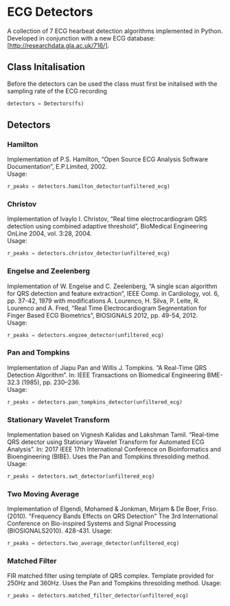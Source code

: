 # ECG Detectors
A collection of 7 ECG hearbeat detection algorithms implemented in Python. Developed in conjunction with a new ECG database: [http://researchdata.gla.ac.uk/716/].

## Class Initalisation
Before the detectors can be used the class must first be initalised with the sampling rate of the ECG recording
```python
detectors = Detectors(fs)
```
## Detectors

### Hamilton
Implementation of P.S. Hamilton, “Open Source ECG Analysis Software Documentation”, E.P.Limited, 2002.\
Usage:
```python
r_peaks = detectors.hamilton_detector(unfiltered_ecg)
```

### Christov
Implementation of Ivaylo I. Christov, “Real time electrocardiogram QRS detection using combined adaptive threshold”, BioMedical Engineering OnLine 2004, vol. 3:28, 2004.\
Usage:
```python
r_peaks = detectors.christov_detector(unfiltered_ecg)
```

### Engelse and Zeelenberg
Implementation of W. Engelse and C. Zeelenberg, “A single scan algorithm for QRS detection and feature extraction”, IEEE Comp. in Cardiology, vol. 6, pp. 37-42, 1979 with modifications A. Lourenco, H. Silva, P. Leite, R. Lourenco and A. Fred, “Real Time Electrocardiogram Segmentation for Finger Based ECG Biometrics”, BIOSIGNALS 2012, pp. 49-54, 2012.\
Usage:
```python
r_peaks = detectors.engzee_detector(unfiltered_ecg)
```


### Pan and Tompkins
Implementation of Jiapu Pan and Willis J. Tompkins. “A Real-Time QRS Detection Algorithm”. In: IEEE Transactions on Biomedical Engineering BME-32.3 (1985), pp. 230–236.\
Usage:
```python
r_peaks = detectors.pan_tompkins_detector(unfiltered_ecg)
```

### Stationary Wavelet Transform
Implementation based on Vignesh Kalidas and Lakshman Tamil. “Real-time QRS detector using Stationary Wavelet Transform for Automated ECG Analysis”. In: 2017 IEEE 17th International Conference on Bioinformatics and Bioengineering (BIBE). Uses the Pan and Tompkins thresolding method.\
Usage:
```python
r_peaks = detectors.swt_detector(unfiltered_ecg)
```

### Two Moving Average
Implementation of Elgendi, Mohamed & Jonkman, Mirjam & De Boer, Friso. (2010). "Frequency Bands Effects on QRS Detection" The 3rd International Conference on Bio-inspired Systems and Signal Processing (BIOSIGNALS2010). 428-431.
Usage:
```python
r_peaks = detectors.two_average_detector(unfiltered_ecg)
```

### Matched Filter
FIR matched filter using template of QRS complex. Template provided for 250Hz and 360Hz. Uses the Pan and Tompkins thresolding method.
Usage:
```python
r_peaks = detectors.matched_filter_detector(unfiltered_ecg)
```